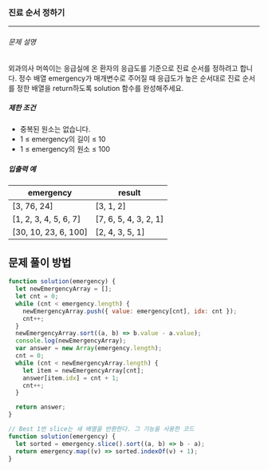### 진료 순서 정하기

---

###### 문제 설명

외과의사 머쓱이는 응급실에 온 환자의 응급도를 기준으로 진료 순서를 정하려고 합니다. 정수 배열 emergency가 매개변수로 주어질 때 응급도가 높은 순서대로 진료 순서를 정한 배열을 return하도록 solution 함수를 완성해주세요.

##### 제한 조건

- 중복된 원소는 없습니다.
- 1 ≤ emergency의 길이 ≤ 10
- 1 ≤ emergency의 원소 ≤ 100

##### 입출력 예

| emergency             | result                |
| --------------------- | --------------------- |
| [3, 76, 24]           | [3, 1, 2]             |
| [1, 2, 3, 4, 5, 6, 7] | [7, 6, 5, 4, 3, 2, 1] |
| [30, 10, 23, 6, 100]  | [2, 4, 3, 5, 1]       |

## 문제 풀이 방법

```javascript
function solution(emergency) {
  let newEmergencyArray = [];
  let cnt = 0;
  while (cnt < emergency.length) {
    newEmergencyArray.push({ value: emergency[cnt], idx: cnt });
    cnt++;
  }
  newEmergencyArray.sort((a, b) => b.value - a.value);
  console.log(newEmergencyArray);
  var answer = new Array(emergency.length);
  cnt = 0;
  while (cnt < newEmergencyArray.length) {
    let item = newEmergencyArray[cnt];
    answer[item.idx] = cnt + 1;
    cnt++;
  }

  return answer;
}
```

```javascript
// Best 1번 slice는 새 배열을 반환한다. 그 기능을 사용한 코드
function solution(emergency) {
  let sorted = emergency.slice().sort((a, b) => b - a);
  return emergency.map((v) => sorted.indexOf(v) + 1);
}
```
